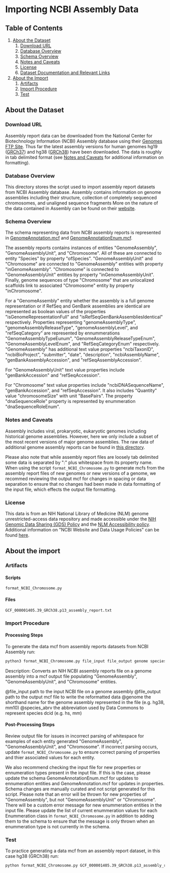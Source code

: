 # Importing NCBI Assembly Data

## Table of Contents

1. [About the Dataset](#about-the-dataset)
    1. [Download URL](#download-url)
    2. [Database Overview](#database-overview)
    3. [Schema Overview](#schema-overview)
    4. [Notes and Caveats](#notes-and-caveats)
    5. [License](#license)
    6. [Dataset Documentation and Relevant Links](#dataset-documentation-and-relevant-links)
2. [About the Import](#about-the-import)
    1. [Artifacts](#artifacts)
    2. [Import Procedure](#import-procedure)
    3. [Test](#test)


## About the Dataset

### Download URL

Assembly report data can be downloaded from the National Center for Biotechnology Information (NCBI) Assembly database using their [Genomes FTP Site](https://ftp.ncbi.nlm.nih.gov/genomes/all/GCF/). Thus far the latest assembly versions for human genomes hg19 ([GRCh37](https://ftp.ncbi.nlm.nih.gov/genomes/all/GCF/000/001/405/GCF_000001405.13_GRCh37/GCF_000001405.13_GRCh37_assembly_report.txt)) and hg38 ([GRCh38](https://ftp.ncbi.nlm.nih.gov/genomes/all/GCF/000/001/405/GCF_000001405.26_GRCh38/GCF_000001405.26_GRCh38_assembly_report.txt)) have been downloaded. The data is roughly in tab delimited format (see [Notes and Caveats](#notes-and-caveats) for additional information on formatting).

### Database Overview

This directory stores the script used to import assembly report datasets from NCBI Assembly database. Assembly contains information on genome assemblies including their structure, collection of completely sequenced chromosomes, and unaligned sequence fragments More on the nature of the data contained in Assembly can be found on their [website](https://www.ncbi.nlm.nih.gov/assembly/help/).

### Schema Overview

The schema representing data from NCBI assembly reports is represented in [GenomeAnnotation.mcf](https://github.com/datacommonsorg/data/tree/master/schema/GenomeAnnotation.mcf) and [GenomeAnnotationEnum.mcf](https://github.com/datacommonsorg/data/tree/master/schema/GenomeAnnotationEnum.mcf).

The assembly reports contains instances of entities "GenomeAssembly", "GenomeAssemblyUnit", and "Chromosome". All of these are connected to entity "Species" by property "ofSpecies". "GenomeAssemblyUnit" and "Chromosome" are connected to "GenomeAssembly" entities with property "inGenomeAssembly". "Chromosome" is connected to "GenomeAssemblyUnit" entities by property "inGenomeAssemblyUnit". Finally, genome sequences of type "Chromosome" that are unlocalized scaffolds link to associated "Chromosome" entity by property "inChromosome".

For a "GenomeAssembly" entity whether the assembly is a full genome representation or if RefSeq and GenBank assemblies are identical are represented as boolean values of the properties "isGenomeRepresentationFull" and "isRefSeqGenBankAssembliesIdentical" respectively. Properties representing "genomeAssemblyType", "genomeAssemblyReleaseType", "genomeAssemblyLevel", and "refSeqCategory" are represented by ennummerations "GenomeAssemblyTypeEunum", "GenomeAssemblyReleaseTypeEnum", "GenomeAssemblyLevelEnum", and "RefSeqCategoryEnum" respectively. "GenomeAssembly" has additional text value properties "ncbiTaxonID", "ncbiBioProject", "submitter", "date", "description", "ncbiAssemblyName", "genBankAssemblyAccession", and "refSeqAssemblyAccession".

For "GenomeAssemblyUnit" text value properties include "genBankAccession" and "refSeqAccession".

For "Chromosome" text value properties include "ncbiDNASequenceName", "genBankAccession", and "refSeqAccession". It also includes "Quantity" value "chromosomeSize" with unit "BasePairs". The property "dnaSequenceRole" property is represented by enummeration "dnaSequenceRoleEnum".

### Notes and Caveats

Assembly includes viral, prokaryotic, eukaryotic genomes including historical genome assemblies. However, here we only include a subset of the most recent versions of major genome assemblies. The raw data of additional genome assembly reports can be found in [this directory](https://ftp.ncbi.nlm.nih.gov/genomes/all/GCF/).

Please also note that while assembly report files are loosely tab delimited some data is separated by ":" plus whitespace from its property name. When using the script `format_NCBI_Chromosome.py` to generate mcfs from the assembly report files of new genomes or new versions of a genome, we recommed reviewing the output mcf for changes in spacing or data separation to ensure that no changes had been made in data formatting of the input file, which effects the output file formatting.

### License

This data is from an NIH National Library of Medicine (NLM) genome unrestricted-access data repository and made accessible under the [NIH Genomic Data Sharing (GDS) Policy](https://osp.od.nih.gov/scientific-sharing/genomic-data-sharing/) and the [NLM Accessibility policy](https://www.nlm.nih.gov/accessibility.html). Additional information on "NCBI Website and Data Usage Policies" can be found [here](https://www.ncbi.nlm.nih.gov/home/about/policies/).

## About the import

### Artifacts

#### Scripts

`format_NCBI_Chromosome.py`

#### Files

`GCF_000001405.39_GRCh38.p13_assembly_report.txt`

### Import Procedure

#### Processing Steps 

To generate the data mcf from assembly reports datasets from NCBI Assembly run:

```bash
python3 format_NCBI_Chromosome.py file_input file_output genome species_abrv
```
Description: Converts an NIH NCBI assembly reports file on a genome assembly into a mcf output file populating "GenomeAssembly", "GenomeAssemblyUnit", and "Chromosome" entities.

@file_input		path to the input NCBI file on a genome assembly
@file_output	path to the output mcf file to write the reformatted data
@genome 		the shorthand name for the genome assembly represented in the file (e.g. hg38, mm10)
@species_abrv	the abbreviation used by Data Commons to represent species dcid (e.g. hs, mm)

#### Post-Processing Steps

Review output file for issues in incorrect parsing of whitespace for examples of each entity generated "GenomeAssembly", "GenomeAssemblyUnit", and "Chromosome". If incorrect parsing occurs, update `format_NCBI_Chromosome.py` to ensure correct parsing of properties and thier associated values for each entity.

We also recommend checking the input file for new properties or ennumeration types present in the input file. If this is the case, please update the schema GenomeAnnotationEnum.mcf for updates to ennumeration entities and GenomeAnnotation.mcf for updates in properties. Schema changes are manually curated and not script generated for this script. Please note that an error will be thrown for new properties of "GenomeAssembly", but not "GenomeAssemblyUnit" or "Chromosome". There will be a custom error message for new enummeration entities in the input file. Please update the list of current enummeration values for each Enummeration class in `format_NCBI_Chromosome.py` in addition to adding them to the schema to ensure that the message is only thrown when an enummeration type is not currently in the schema.

### Test

To practice generating a data mcf from an assembly report dataset, in this case hg38 (GRCh38) run:

```bash
python format_NCBI_Chromosome.py GCF_000001405.39_GRCh38.p13_assembly_report.txt hg38_genome_assembly.mcf hg38 hs
```

